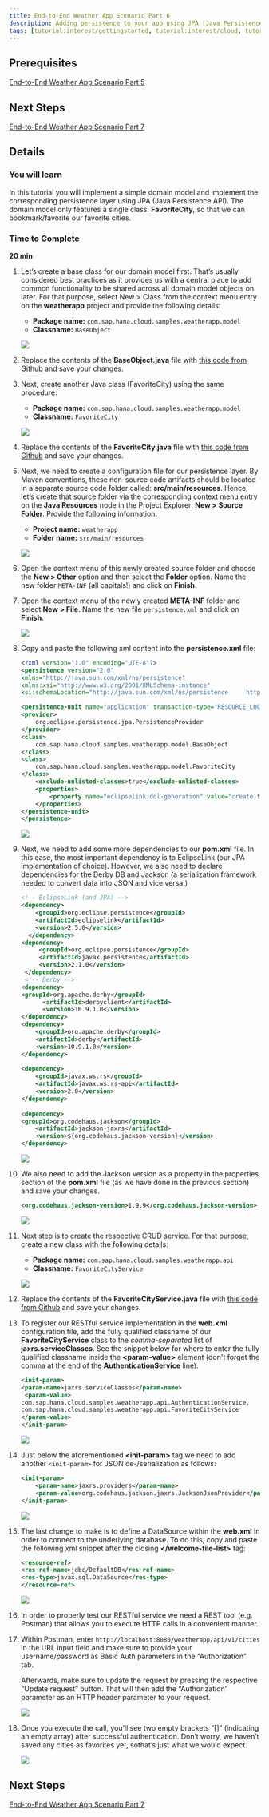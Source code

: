 ```yaml
---
title: End-to-End Weather App Scenario Part 6
description: Adding persistence to your app using JPA (Java Persistence API)
tags: [tutorial:interest/gettingstarted, tutorial:interest/cloud, tutorial:product/hcp, tutorial:technology/java]
---
```


## Prerequisites  
[End-to-End Weather App Scenario Part 5](http://go.sap.com/developer/tutorials/hcp-java-weatherapp-part5.html)

## Next Steps
[End-to-End Weather App Scenario Part 7](http://go.sap.com/developer/tutorials/hcp-java-weatherapp-part7.html)
 
## Details
### You will learn  
In this tutorial you will implement a simple domain model and implement the corresponding persistence layer using JPA (Java Persistence API). The domain model only features a single class: **FavoriteCity**, so that we can bookmark/favorite our favorite cities.

### Time to Complete
**20 min** 


1. Let’s create a base class for our domain model first. That’s usually considered best practices as it provides us with a central place to add common functionality to be shared across all domain model objects on later. For that purpose, select New > Class from the context menu entry on the **weatherapp** project and provide the following details:

    - **Package name:** `com.sap.hana.cloud.samples.weatherapp.model`
    - **Classname:** `BaseObject`

    ![](https://raw.githubusercontent.com/SAPDocuments/Tutorials/master/tutorials/hcp-java-weatherapp-part6/e2e_06-1.png)

2. Replace the contents of the **BaseObject.java** file with [this code from Github](https://raw.githubusercontent.com/SAP/cloud-weatherapp/6b77dcac5a8de14ea2326fa770f941e08c5d8419/src/main/java/com/sap/hana/cloud/samples/weatherapp/model/BaseObject.java) and save your changes.

3. Next, create another Java class (FavoriteCity) using the same procedure:

    - **Package name:** `com.sap.hana.cloud.samples.weatherapp.model`
    - **Classname:** `FavoriteCity`

    ![](https://raw.githubusercontent.com/SAPDocuments/Tutorials/master/tutorials/hcp-java-weatherapp-part6/e2e_06-3.png)

4. Replace the contents of the **FavoriteCity.java** file with [this code from Github](https://raw.githubusercontent.com/SAP/cloud-weatherapp/6b77dcac5a8de14ea2326fa770f941e08c5d8419/src/main/java/com/sap/hana/cloud/samples/weatherapp/model/FavoriteCity.java) and save your changes.

5. Next, we need to create a configuration file for our persistence layer. By Maven conventions, these non-source code artifacts should be located in a separate source code folder called: **src/main/resources**. Hence, let’s create that source folder via the corresponding context menu entry on the **Java Resources** node in the Project Explorer: **New > Source Folder**. Provide the following information:

    - **Project name:** `weatherapp`
    - **Folder name:** `src/main/resources`

    ![](https://raw.githubusercontent.com/SAPDocuments/Tutorials/master/tutorials/hcp-java-weatherapp-part6/e2e_06-5.png)


6. Open the context menu of this newly created source folder and choose the **New > Other** option and then select the **Folder** option. Name the new folder `META-INF` (all capitals!) and click on **Finish**.

7. Open the context menu of the newly created **META-INF** folder and select **New > File**. Name the new file `persistence.xml` and click on **Finish**. 

    ![](https://raw.githubusercontent.com/SAPDocuments/Tutorials/master/tutorials/hcp-java-weatherapp-part6/e2e_06-7.png)

8. Copy and paste the following xml content into the **persistence.xml** file:

    ```xml
    <?xml version="1.0" encoding="UTF-8"?>
    <persistence version="2.0" 
    xmlns="http://java.sun.com/xml/ns/persistence" 
    xmlns:xsi="http://www.w3.org/2001/XMLSchema-instance" 
    xsi:schemaLocation="http://java.sun.com/xml/ns/persistence     http://java.sun.com/xml/ns/persistence/persistence_2_0.xsd">

    <persistence-unit name="application" transaction-type="RESOURCE_LOCAL">
    <provider>
        org.eclipse.persistence.jpa.PersistenceProvider
    </provider>
    <class>
        com.sap.hana.cloud.samples.weatherapp.model.BaseObject
    </class>
    <class>
        com.sap.hana.cloud.samples.weatherapp.model.FavoriteCity
    </class>
  	    <exclude-unlisted-classes>true</exclude-unlisted-classes>
  	    <properties>
	        <property name="eclipselink.ddl-generation" value="create-tables"/>
	    </properties>
    </persistence-unit>
    </persistence>
    ```

    ![](https://raw.githubusercontent.com/SAPDocuments/Tutorials/master/tutorials/hcp-java-weatherapp-part6/e2e_06-8.png)
 

9. Next, we need to add some more dependencies to our **pom.xml** file. In this case, the most important dependency is to EclipseLink (our JPA implementation of choice). However, we also need to declare dependencies for the Derby DB and Jackson (a serialization framework needed to convert data into JSON and vice versa.)

    ``` xml 
    <!-- EclipseLink (and JPA) --> 
    <dependency>
	    <groupId>org.eclipse.persistence</groupId>
	    <artifactId>eclipselink</artifactId>
	    <version>2.5.0</version>
      </dependency>
    <dependency>
	     <groupId>org.eclipse.persistence</groupId>
	     <artifactId>javax.persistence</artifactId>
	     <version>2.1.0</version>
     </dependency>
     <!-- Derby -->
    <dependency>
    <groupId>org.apache.derby</groupId>
		  <artifactId>derbyclient</artifactId>
		  <version>10.9.1.0</version>
    </dependency>
    <dependency>
		<groupId>org.apache.derby</groupId>
		<artifactId>derby</artifactId>
		<version>10.9.1.0</version>
    </dependency>
		
    <dependency>
		<groupId>javax.ws.rs</groupId>
		<artifactId>javax.ws.rs-api</artifactId>
		<version>2.0</version>
    </dependency>
	  	
    <dependency>
    <groupId>org.codehaus.jackson</groupId>
		<artifactId>jackson-jaxrs</artifactId>
		<version>${org.codehaus.jackson-version}</version>
    </dependency>
    ```
	
    ![](https://raw.githubusercontent.com/SAPDocuments/Tutorials/master/tutorials/hcp-java-weatherapp-part6/e2e_06-9.png)
  

10. We also need to add the Jackson version as a property in the properties section of the **pom.xml** file (as we have done in the previous section) and save your changes.

    ```xml
    <org.codehaus.jackson-version>1.9.9</org.codehaus.jackson-version>
    ```

    ![](https://raw.githubusercontent.com/SAPDocuments/Tutorials/master/tutorials/hcp-java-weatherapp-part6/e2e_06-10.png)

11. Next step is to create the respective CRUD service. For that purpose, create a new class with the following details:

    - **Package name:** `com.sap.hana.cloud.samples.weatherapp.api`
    - **Classname:** `FavoriteCityService`

    ![](https://raw.githubusercontent.com/SAPDocuments/Tutorials/master/tutorials/hcp-java-weatherapp-part6/e2e_06-11.png)

12. Replace the contents of the **FavoriteCityService.java** file with [this code from Github](https://raw.githubusercontent.com/SAP/cloud-weatherapp/0988620f000075011dd3eb29c7155fae523647d8/src/main/java/com/sap/hana/cloud/samples/weatherapp/api/FavoriteCityService.java) and save your changes.

13. To register our RESTful service implementation in the **web.xml** configuration file, add the fully qualified classname of our **FavoriteCityService** class to the *comma-separated* list of **jaxrs.serviceClasses**. See the snippet below for where to enter the fully qualified classname inside the **\<param-value>** element (don't forget the comma at the end of the **AuthenticationService** line).

    ```xml
    <init-param>
    <param-name>jaxrs.serviceClasses</param-name>
	 <param-value>
    com.sap.hana.cloud.samples.weatherapp.api.AuthenticationService,
    com.sap.hana.cloud.samples.weatherapp.api.FavoriteCityService
    </param-value>
    </init-param>
    ```

    ![](https://raw.githubusercontent.com/SAPDocuments/Tutorials/master/tutorials/hcp-java-weatherapp-part6/e2e_06-13.png)

14. Just below the aforementioned **\<init-param>** tag we need to add another `<init-param>` for JSON de-/serialization as follows:

    ```xml
    <init-param>
  		<param-name>jaxrs.providers</param-name>
  		<param-value>org.codehaus.jackson.jaxrs.JacksonJsonProvider</param-value>
    </init-param>
    ```
    ![](https://raw.githubusercontent.com/SAPDocuments/Tutorials/master/tutorials/hcp-java-weatherapp-part6/e2e_06-14.png)
 
15. The last change to make is to define a DataSource within the **web.xml** in order to connect to the underlying database. To do this, copy and paste the following xml snippet after the closing **\</welcome-file-list>** tag:


    ```xml
    <resource-ref>
    <res-ref-name>jdbc/DefaultDB</res-ref-name>
    <res-type>javax.sql.DataSource</res-type>
    </resource-ref>
    ```
 
    ![](https://raw.githubusercontent.com/SAPDocuments/Tutorials/master/tutorials/hcp-java-weatherapp-part6/e2e_06-15.png)


16. In order to properly test our RESTful service we need a REST tool (e.g. Postman) that allows you to execute HTTP calls in a convenient manner. 

17. Within Postman, enter `http://localhost:8080/weatherapp/api/v1/cities` in the URL input field and make sure to provide your username/password as Basic Auth parameters in the “Authorization” tab. 

    Afterwards, make sure to update the request by pressing the respective “Update request” button. That will then add the “Authorization” parameter as an HTTP header parameter to your request. 

    ![](https://raw.githubusercontent.com/SAPDocuments/Tutorials/master/tutorials/hcp-java-weatherapp-part6/e2e_06-17.png)


18. Once you execute the call, you’ll see two empty brackets “[]” (indicating an empty array) after successful authentication. Don’t worry, we haven’t saved any cities as favorites yet, sothat’s just what we would expect. 
 
    ![](https://raw.githubusercontent.com/SAPDocuments/Tutorials/master/tutorials/hcp-java-weatherapp-part6/e2e_06-18.png)
 



 
## Next Steps
[End-to-End Weather App Scenario Part 7](http://go.sap.com/developer/tutorials/hcp-java-weatherapp-part7.html)
